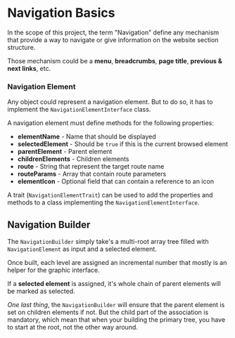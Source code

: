 Navigation Basics
=========================

In the scope of this project, the term "Navigation" define any mechanism that provide a way to navigate or give information on the website section structure.

Those mechanism could be a **menu**, **breadcrumbs**, **page title**, **previous & next links**, etc.

### Navigation Element

Any object could represent a navigation element. But to do so, it has to implement the `NavigationElementInterface` class.

A navigation element must define methods for the following properties:

- **elementName** - Name that should be displayed
- **selectedElement** - Should be `true` if this is the current browsed element
- **parentElement** - Parent element
- **childrenElements** - Children elements
- **route** - String that represent the target route name
- **routeParams** - Array that contain route parameters
- **elementIcon** - Optional field that can contain a reference to an icon

A trait (`NavigationElementTrait`) can be used to add the properties and methods to a class implementing the `NavigationElementInterface`.

## Navigation Builder

The `NavigationBuilder` simply take's a multi-root array tree filled with `NavigationElement` as input and a selected element.

Once built, each level are assigned an incremental number that mostly is an helper for the graphic interface.

If a **selected element** is assigned, it's whole chain of parent elements will be marked as selected.

*One last thing*, the `NavigationBuilder` will ensure that the parent element is set on children elements if not.
But the child part of the association is mandatory, which mean that when your building the primary tree, you have to start at the root, not the other way around.